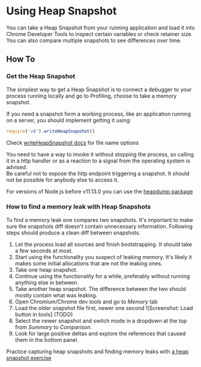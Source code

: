 # Using Heap Snapshot

You can take a Heap Snapshot from your running application and load it into
Chrome Developer Tools to inspect certain variables or check retainer size. You
can also compare multiple snapshots to see differences over time.

## How To

### Get the Heap Snapshot

The simplest way to get a Heap Snapshot is to connect a debugger to your process running locally and go to Profiling, choose to take a memory snapshot.

If you need a snapshot form a working process, like an application running on a server, you should implement getting it using:

```js
require('v8').writeHeapSnapshot()
```

Check [writeHeapSnapshot docs](https://nodejs.org/dist/latest-v12.x/docs/api/v8.html#v8_v8_writeheapsnapshot_filename) for file name options

You need to have a way to invoke it without stopping the process, so calling it in a http handler or as a reaction to a signal from the operating system is advised.  
Be careful not to expose the http endpoint triggering a snapshot. It should not be possible for anybody else to access it.

For versions of Node.js before v11.13.0 you can use the  [heapdump package](https://www.npmjs.com/package/heapdump)

### How to find a memory leak with Heap Snapshots

To find a memory leak one compares two snapshots. It's important to make sure the snapshots diff doesn't contain unnecessary information. Following steps should produce a clean diff between snapshots.

1. Let the process load all sources and finish bootstrapping. It should take a few seconds at most. 
1. Start using the functionality you suspect of leaking memory. It's likely it makes some initial allocations that are not the leaking ones.
1. Take one heap snapshot.
1. Continue using the functionality for a while, preferably without running anything else in between.
1. Take another heap snapshot. The difference between the two should mostly contain what was leaking.
1. Open Chromium/Chrome dev tools and go to *Memory* tab
1. Load the older snapshot file first, newer one second ![Screenshot: Load button in tools]
(TODO) 
1. Select the newer snapshot and switch mode in a dropdown at the top from *Summary* to *Comparison*.
1. Look for large positive deltas and explore the references that caused them in the bottom panel.


Practice capturing heap snapshots and finding memory leaks with [a heap snapshot exercise](https://github.com/naugtur/node-example-heapdump)
